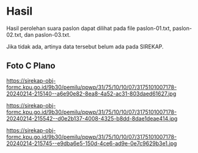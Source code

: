 # Hasil

Hasil perolehan suara paslon dapat dilihat pada file paslon-01.txt, paslon-02.txt, dan paslon-03.txt.

Jika tidak ada, artinya data tersebut belum ada pada SIREKAP.

## Foto C Plano

https://sirekap-obj-formc.kpu.go.id/9b30/pemilu/ppwp/31/75/10/10/07/3175101007178-20240214-215140--a6e90e82-8ea8-4a52-ac31-803daed61627.jpg

https://sirekap-obj-formc.kpu.go.id/9b30/pemilu/ppwp/31/75/10/10/07/3175101007178-20240214-215542--d0e2b137-4008-4325-b8dd-8dae1deae414.jpg

https://sirekap-obj-formc.kpu.go.id/9b30/pemilu/ppwp/31/75/10/10/07/3175101007178-20240214-215745--e9dba6e5-150d-4ce6-ad9e-0e7c9629b3e1.jpg
